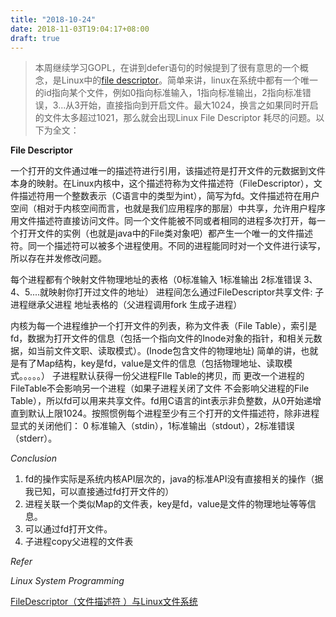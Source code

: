 ```yaml
---
title: "2018-10-24"
date: 2018-11-03T19:04:17+08:00
draft: true
---
```


> 本周继续学习GOPL，在讲到defer语句的时候提到了很有意思的一个概念，是Linux中的[file descriptor](https://en.wikipedia.org/wiki/File_descriptor)。简单来讲，linux在系统中都有一个唯一的id指向某个文件，例如0指向标准输入，1指向标准输出，2指向标准错误，3...从3开始，直接指向到开启文件。最大1024，换言之如果同时开启的文件太多超过1021，那么就会出现Linux File Descriptor 耗尽的问题。以下为全文：

**File Descriptor**

一个打开的文件通过唯一的描述符进行引用，该描述符是打开文件的元数据到文件本身的映射。在Linux内核中，这个描述符称为文件描述符（FileDescriptor），文件描述符用一个整数表示（C语言中的类型为int），简写为fd。文件描述符在用户空间（相对于内核空间而言，也就是我们应用程序的那层）中共享，允许用户程序用文件描述符直接访问文件。同一个文件能被不同或者相同的进程多次打开，每一个打开文件的实例（也就是java中的File类对象吧）都产生一个唯一的文件描述符。同一个描述符可以被多个进程使用。不同的进程能同时对一个文件进行读写，所以存在并发修改问题。

每个进程都有个映射文件物理地址的表格（0标准输入 1标准输出 2标准错误 3、4、5....就映射你打开过文件的地址）
进程间怎么通过FileDescriptor共享文件: 子进程继承父进程 地址表格的（父进程调用fork 生成子进程）

内核为每一个进程维护一个打开文件的列表，称为文件表（File Table），索引是fd，数据为打开文件的信息（包括一个指向文件的Inode对象的指针，和相关元数据，如当前文件文职、读取模式）。(Inode包含文件的物理地址) 简单的讲，也就是有了Map结构，key是fd，value是文件的信息（包括物理地址、读取模式。。。。。）
子进程默认获得一份父进程FIle Table的拷贝，而 更改一个进程的FileTable不会影响另一个进程（如果子进程关闭了文件 不会影响父进程的File Table），所以fd可以用来共享文件。fd用C语言的int表示非负整数，从0开始递增 直到默认上限1024。按照惯例每个进程至少有三个打开的文件描述符，除非进程显式的关闭他们： 0 标准输入（stdin），1标准输出（stdout），2标准错误（stderr）。

*Conclusion*

1. fd的操作实际是系统内核API层次的，java的标准API没有直接相关的操作（据我已知，可以直接通过fd打开文件的）
2. 进程关联一个类似Map的文件表，key是fd，value是文件的物理地址等等信息。
3. 可以通过fd打开文件。
4. 子进程copy父进程的文件表

*Refer*

*Linux System Programming*

[FileDescriptor（文件描述符 ）与Linux文件系统](https://blog.csdn.net/zhjali123/article/details/72566685)


